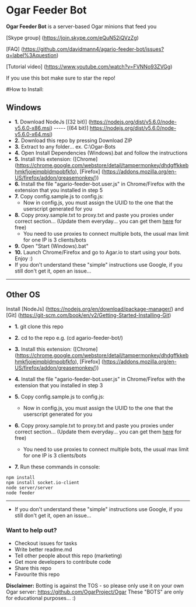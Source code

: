 
Ogar Feeder Bot
======
**Ogar Feeder Bot** is a server-based Ogar minions that feed you

[Skype group] (https://join.skype.com/eQuN52iQVzZg)

[FAQ] (https://github.com/davidmann4/agario-feeder-bot/issues?q=label%3Aquestion)

[Tutorial video] (https://www.youtube.com/watch?v=FVNNo93ZVGg)

If you use this bot make sure to star the repo!


#How to Install:

**Windows**
----------------------

* **1.** Download NodeJs [(32 bit)] (https://nodejs.org/dist/v5.6.0/node-v5.6.0-x86.msi)  -----  [(64 bit)] https://nodejs.org/dist/v5.6.0/node-v5.6.0-x64.msi)
* **2.** Download this repo by pressing Download ZIP
* **3.** Extract to any folder... ex. C:\Ogar-Bots
* **4.** Open Install Dependencies (Windows).bat and follow the instructions
* **5.** Install this extension: ([Chrome] (https://chrome.google.com/webstore/detail/tampermonkey/dhdgffkkebhmkfjojejmpbldmpobfkfo), [Firefox] (https://addons.mozilla.org/en-US/firefox/addon/greasemonkey/))
* **6.** Install the file "agario-feeder-bot.user.js" in Chrome/Firefox with the extension that you installed in step 5
* **7.** Copy config.sample.js to config.js:
  * Now in config.js, you must assign the UUID to the one that the userscript generated for you
* **8.** Copy proxy.sample.txt to proxy.txt and paste you proxies under correct section... (Update them everyday... you can get them [here](http://vip-socks24.blogspot.com/?m=1) for free)
  * You need to use proxies to connect multiple bots, the usual max limit for one IP is 3 clients/bots
* **9.** Open "Start (Windows).bat"
* **10.** Launch Chrome/Firefox and go to Agar.io to start using your bots. Enjoy :)
* If you don't understand these "simple" instructions use Google, if you still don't get it, open an issue...

----------------------


**Other OS**
----------------------

Install [NodeJs] (https://nodejs.org/en/download/package-manager/) and [Git] (https://git-scm.com/book/en/v2/Getting-Started-Installing-Git)

* **1.** git clone this repo
* **2.** cd to the repo e.g. (cd agario-feeder-bot/)
* **3.** Install this extension: ([Chrome] (https://chrome.google.com/webstore/detail/tampermonkey/dhdgffkkebhmkfjojejmpbldmpobfkfo), [Firefox] (https://addons.mozilla.org/en-US/firefox/addon/greasemonkey/))
* **4.** Install the file "agario-feeder-bot.user.js" in Chrome/Firefox with the extension that you installed in step 3
* **5.** Copy config.sample.js to config.js:
  * Now in config.js, you must assign the UUID to the one that the userscript generated for you
* **6.** Copy proxy.sample.txt to proxy.txt and paste you proxies under correct section... (Update them everyday... you can get them [here](http://vip-socks24.blogspot.com/?m=1) for free)
  * You need to use proxies to connect multiple bots, the usual max limit for one IP is 3 clients/bots

* **7.** Run these commands in console:

```
npm install
npm install socket.io-client
node server/server
node feeder
```
----------------------
* If you don't understand these "simple" instructions use Google, if you still don't get it, open an issue...




### Want to help out?

* Checkout issues for tasks
* Write better readme.md
* Tell other people about this repo (marketing)
* Get more developers to contribute code
* Share this repo
* Favourite this repo


**Disclaimer:**
Botting is against the TOS - so please only use it on your own Ogar server: https://github.com/OgarProject/Ogar
These "BOTS" are only for educational purposes... :)
